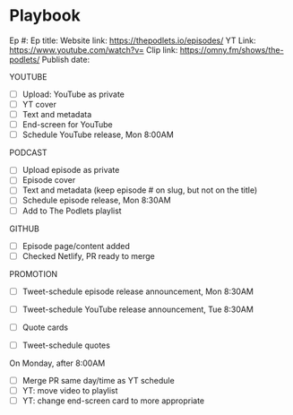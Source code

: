 # Playbook

Ep #:
Ep title:
Website link: https://thepodlets.io/episodes/
YT Link: https://www.youtube.com/watch?v=
Clip link: https://omny.fm/shows/the-podlets/
Publish date:

YOUTUBE
- [ ] Upload: YouTube as private
- [ ] YT cover
- [ ] Text and metadata
- [ ] End-screen for YouTube
- [ ] Schedule YouTube release, Mon 8:00AM

PODCAST
- [ ] Upload episode as private
- [ ] Episode cover
- [ ] Text and metadata (keep episode # on slug, but not on the title)
- [ ] Schedule episode release, Mon 8:30AM
- [ ] Add to The Podlets playlist

GITHUB
- [ ] Episode page/content added 
- [ ] Checked Netlify, PR ready to merge

PROMOTION
- [ ] Tweet-schedule episode release announcement, Mon 8:30AM
- [ ] Tweet-schedule YouTube release announcement, Tue 8:30AM

- [ ] Quote cards
- [ ] Tweet-schedule quotes

On Monday, after 8:00AM
- [ ] Merge PR same day/time as YT schedule
- [ ] YT: move video to playlist
- [ ] YT: change end-screen card to more appropriate

